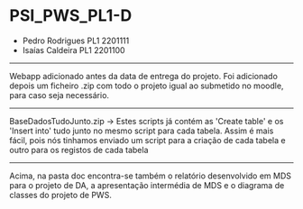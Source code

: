 # PSI_PWS_PL1-D

- Pedro Rodrigues PL1 2201111
- Isaías Caldeira PL1 2201100

---------------------------------------------

Webapp adicionado antes da data de entrega do projeto.
Foi adicionado depois um ficheiro .zip com todo o projeto igual ao submetido no moodle, para caso seja necessário.

---------------------------------------------

BaseDadosTudoJunto.zip
-> Estes scripts já contém as 'Create table' e os 'Insert into' tudo junto no mesmo script para cada tabela. Assim é mais fácil, pois nós tinhamos enviado um script para a criação de cada tabela e outro para os registos de cada tabela

---------------------------------------------

Acima, na pasta doc encontra-se também o relatório desenvolvido em MDS para o projeto de DA, a apresentação intermédia de MDS e o diagrama de classes do projeto de PWS.
